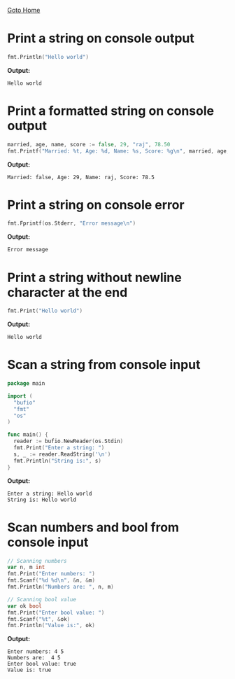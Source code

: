 [Goto Home](../README.md)

# Print a string on console output

```go
fmt.Println("Hello world")
```

**Output:**

```
Hello world
```

# Print a formatted string on console output

```go
married, age, name, score := false, 29, "raj", 78.50
fmt.Printf("Married: %t, Age: %d, Name: %s, Score: %g\n", married, age, name, score)
```

**Output:**

```
Married: false, Age: 29, Name: raj, Score: 78.5
```

# Print a string on console error

```go
fmt.Fprintf(os.Stderr, "Error message\n")
```

**Output:**

```
Error message
```

# Print a string without newline character at the end

```go
fmt.Print("Hello world")
```

**Output:**

```
Hello world
```

# Scan a string from console input

```go
package main

import (
  "bufio"
  "fmt"
  "os"
)

func main() {
  reader := bufio.NewReader(os.Stdin)
  fmt.Print("Enter a string: ")
  s, _ := reader.ReadString('\n')
  fmt.Println("String is:", s)
}
```

**Output:**

```
Enter a string: Hello world
String is: Hello world
```

# Scan numbers and bool from console input

```go
// Scanning numbers
var n, m int
fmt.Print("Enter numbers: ")
fmt.Scanf("%d %d\n", &n, &m)
fmt.Println("Numbers are: ", n, m)

// Scanning bool value
var ok bool
fmt.Print("Enter bool value: ")
fmt.Scanf("%t", &ok)
fmt.Println("Value is:", ok)
```

**Output:**

```
Enter numbers: 4 5 
Numbers are:  4 5
Enter bool value: true
Value is: true
```
